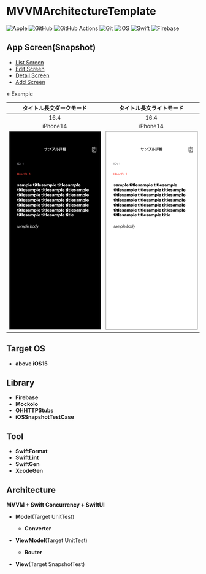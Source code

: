 # MVVMArchitectureTemplate

![Apple](https://img.shields.io/badge/Apple-%23777777.svg?style=for-the-badge&logo=apple&logoColor=white) ![GitHub](https://img.shields.io/badge/github-%23121011.svg?style=for-the-badge&logo=github&logoColor=white) ![GitHub Actions](https://img.shields.io/badge/github%20actions-%232671E5.svg?style=for-the-badge&logo=githubactions&logoColor=white) ![Git](https://img.shields.io/badge/git-%23F05033.svg?style=for-the-badge&logo=git&logoColor=white) ![iOS](https://img.shields.io/badge/iOS-008000?style=for-the-badge&logo=ios&logoColor=white) ![Swift](https://img.shields.io/badge/swift-F54A2A?style=for-the-badge&logo=swift&logoColor=white)  ![Firebase](https://img.shields.io/badge/Firebase-039BE5?style=for-the-badge&logo=Firebase&logoColor=white)

## App Screen(Snapshot)

* [List Screen](https://github.com/yossibank/MVVMArchitectureTemplate/blob/main/MVVMArchitectureTemplateTests/Reports/Sample%E4%B8%80%E8%A6%A7%E7%94%BB%E9%9D%A2.md)
* [Edit Screen](https://github.com/yossibank/MVVMArchitectureTemplate/blob/main/MVVMArchitectureTemplateTests/Reports/Sample%E7%B7%A8%E9%9B%86%E7%94%BB%E9%9D%A2.md)
* [Detail Screen](https://github.com/yossibank/MVVMArchitectureTemplate/blob/main/MVVMArchitectureTemplateTests/Reports/Sample%E8%A9%B3%E7%B4%B0%E7%94%BB%E9%9D%A2.md)
* [Add Screen](https://github.com/yossibank/MVVMArchitectureTemplate/blob/main/MVVMArchitectureTemplateTests/Reports/Sample%E8%BF%BD%E5%8A%A0%E7%94%BB%E9%9D%A2.md)

※ Example

|タイトル長文ダークモード|タイトル長文ライトモード|
|:---:|:---:|
|16.4|16.4|
|iPhone14|iPhone14|
|<img src='MVVMArchitectureTemplateSnapshotTests/ReferenceImages_64/Sample詳細画面/testSampleDetailView_タイトル_長文_ダークモード_iPhone_17_2_393x852@3x.png' width='250' style='border: 1px solid #999' />|<img src='MVVMArchitectureTemplateSnapshotTests/ReferenceImages_64/Sample詳細画面/testSampleDetailView_タイトル_長文_ライトモード_iPhone_17_2_393x852@3x.png' width='250' style='border: 1px solid #999' />|

## Target OS

* **above iOS15**

## Library

* **Firebase**
* **Mockolo**
* **OHHTTPStubs**
* **iOSSnapshotTestCase**

## Tool

* **SwiftFormat**
* **SwiftLint**
* **SwiftGen**
* **XcodeGen**

## Architecture

**MVVM + Swift Concurrency + SwiftUI**

* **Model**(Target UnitTest)
  - **Converter**

* **ViewModel**(Target UnitTest)
  - **Router**

* **View**(Target SnapshotTest)
